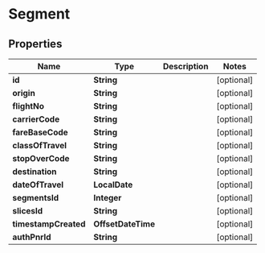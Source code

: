 

# Segment


## Properties

| Name | Type | Description | Notes |
|------------ | ------------- | ------------- | -------------|
|**id** | **String** |  |  [optional] |
|**origin** | **String** |  |  [optional] |
|**flightNo** | **String** |  |  [optional] |
|**carrierCode** | **String** |  |  [optional] |
|**fareBaseCode** | **String** |  |  [optional] |
|**classOfTravel** | **String** |  |  [optional] |
|**stopOverCode** | **String** |  |  [optional] |
|**destination** | **String** |  |  [optional] |
|**dateOfTravel** | **LocalDate** |  |  [optional] |
|**segmentsId** | **Integer** |  |  [optional] |
|**slicesId** | **String** |  |  [optional] |
|**timestampCreated** | **OffsetDateTime** |  |  [optional] |
|**authPnrId** | **String** |  |  [optional] |



